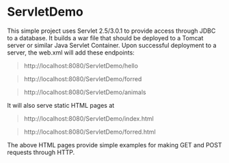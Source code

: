 # ServletDemo
This simple project uses Servlet 2.5/3.0.1 to provide access through JDBC to a database. It builds a war file that should be deployed to a Tomcat server or similar Java Servlet Container.
Upon successful deployment to a server, the web.xml will add these endpoints:
>http://localhost:8080/ServletDemo/hello

>http://localhost:8080/ServletDemo/forred

>http://localhost:8080/ServletDemo/animals

It will also serve static HTML pages at
>http://localhost:8080/ServletDemo/index.html

>http://localhost:8080/ServletDemo/forred.html

The above HTML pages provide simple examples for making GET and POST requests through HTTP.
